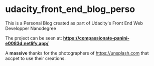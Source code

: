 # udacity_front_end_blog_perso


This is a Personal Blog created as part of Udacity's Front End Web Developper Nanodegree

The project can be seen at: **https://compassionate-panini-e0083d.netlify.app/**

A **massive** thanks for the photographers of https://unsplash.com that accpet to use their creations. 

